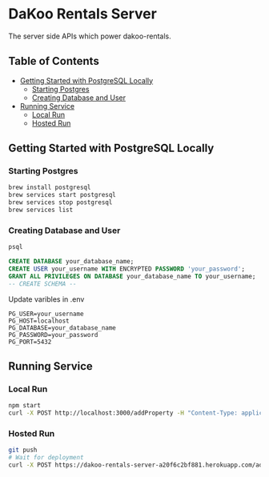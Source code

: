 # DaKoo Rentals Server

The server side APIs which power dakoo-rentals.

## Table of Contents

- [Getting Started with PostgreSQL Locally](#getting-started-with-postgresql-locally)
  - [Starting Postgres](#starting-postgres)
  - [Creating Database and User](#creating-database-and-user)
- [Running Service](#running-service)
  - [Local Run](#local-run)
  - [Hosted Run](#hosted-run)

## Getting Started with PostgreSQL Locally

### Starting Postgres
```sh
brew install postgresql
brew services start postgresql
brew services stop postgresql
brew services list
```

### Creating Database and User
```sh
psql
```

```sql
CREATE DATABASE your_database_name;
CREATE USER your_username WITH ENCRYPTED PASSWORD 'your_password';
GRANT ALL PRIVILEGES ON DATABASE your_database_name TO your_username;
-- CREATE SCHEMA --
```

Update varibles in .env
```
PG_USER=your_username
PG_HOST=localhost
PG_DATABASE=your_database_name
PG_PASSWORD=your_password
PG_PORT=5432
```

## Running Service

### Local Run
```sh
npm start
curl -X POST http://localhost:3000/addProperty -H "Content-Type: application/json" -d '{"address": "123 Main St"}'
```

### Hosted Run
```sh
git push
# Wait for deployment
curl -X POST https://dakoo-rentals-server-a20f6c2bf881.herokuapp.com/addProperty -H "Content-Type: application/json" -d '{"address": "123 Main St"}'
```
